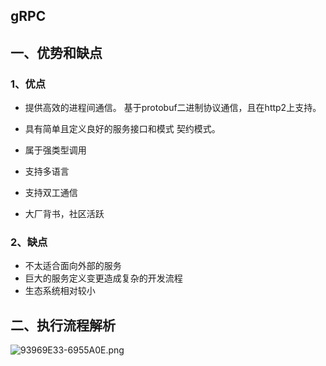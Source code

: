 ## gRPC

## 一、优势和缺点
### 1、优点
* 提供高效的进程间通信。
    基于protobuf二进制协议通信，且在http2上支持。
    
* 具有简单且定义良好的服务接口和模式
    契约模式。
* 属于强类型调用
* 支持多语言
* 支持双工通信
* 大厂背书，社区活跃

### 2、缺点
* 不太适合面向外部的服务
* 巨大的服务定义变更造成复杂的开发流程
* 生态系统相对较小

## 二、执行流程解析
![93969E33-6955A0E.png](https://pic.imgdb.cn/item/62a400d90947543129337b33.png)



